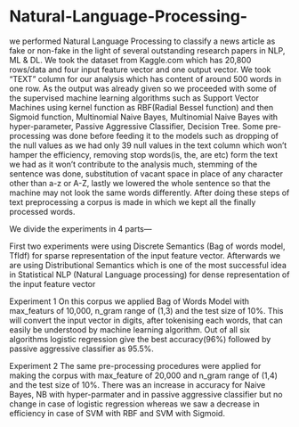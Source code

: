 # Natural-Language-Processing-
we performed Natural Language Processing to classify a news article as fake or non-fake in the light of several outstanding research papers in NLP, ML & DL. We took the dataset from Kaggle.com which has 20,800 rows/data and four input feature vector and one output vector. We took “TEXT” column for our analysis which has content of around 500 words in one row. As the output was already given so we proceeded with some of the supervised machine learning algorithms such as Support Vector Machines using kernel function as RBF(Radial Bessel function) and then Sigmoid function, Multinomial Naive Bayes, Multinomial Naive Bayes with hyper-parameter, Passive Aggressive Classifier, Decision Tree. 
Some pre-processing was done before feeding it to the models such as dropping of the null values as we had only 39 null values in the text column which won’t hamper the efficiency, removing stop words(is, the, are etc) form the text we had as it won’t contribute to the analysis much, stemming of the sentence was done, substitution of vacant space in place of any character other than a-z or A-Z, lastly we lowered the whole sentence so that the machine may not look the same words differently. After doing these steps of text preprocessing a corpus is made in which we kept all the finally processed words. 

We divide the experiments in 4 parts— 

First two experiments were using Discrete Semantics (Bag of words model, TfIdf) for sparse representation of the input feature vector. Afterwards we are using Distributional Semantics which is one of the most successful idea in Statistical NLP (Natural Language processing) for dense representation of the input feature vector

Experiment 1
On this corpus we applied Bag of Words Model with max_featurs of 10,000, n_gram range of (1,3) and the test size of 10%. This will convert the input vector in digits, after tokenising each words, that can easily be understood by machine learning algorithm. Out of all six algorithms logistic regression give the best accuracy(96%) followed by passive aggressive classifier as 95.5%. 

Experiment 2
The same pre-processing procedures were applied for making the corpus with max_feature of 20,000 and n_gram range of (1,4) and the test size of 10%. There was an increase in accuracy for Naive Bayes, NB with hyper-parmater and in passive aggressive classifier but no change in case of logistic regression whereas we saw a decrease in efficiency in case of SVM with RBF and SVM with Sigmoid.
